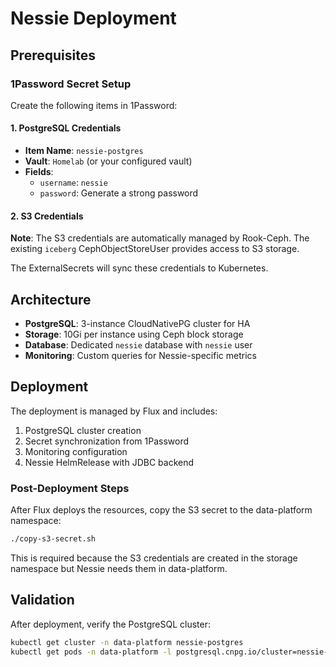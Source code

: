 # Nessie Deployment

## Prerequisites

### 1Password Secret Setup

Create the following items in 1Password:

#### 1. PostgreSQL Credentials
- **Item Name**: `nessie-postgres`
- **Vault**: `Homelab` (or your configured vault)
- **Fields**:
  - `username`: `nessie`
  - `password`: Generate a strong password

#### 2. S3 Credentials 
**Note**: The S3 credentials are automatically managed by Rook-Ceph. The existing `iceberg` CephObjectStoreUser provides access to S3 storage.

The ExternalSecrets will sync these credentials to Kubernetes.

## Architecture

- **PostgreSQL**: 3-instance CloudNativePG cluster for HA
- **Storage**: 10Gi per instance using Ceph block storage
- **Database**: Dedicated `nessie` database with `nessie` user
- **Monitoring**: Custom queries for Nessie-specific metrics

## Deployment

The deployment is managed by Flux and includes:
1. PostgreSQL cluster creation
2. Secret synchronization from 1Password
3. Monitoring configuration
4. Nessie HelmRelease with JDBC backend

### Post-Deployment Steps

After Flux deploys the resources, copy the S3 secret to the data-platform namespace:

```bash
./copy-s3-secret.sh
```

This is required because the S3 credentials are created in the storage namespace but Nessie needs them in data-platform.

## Validation

After deployment, verify the PostgreSQL cluster:

```bash
kubectl get cluster -n data-platform nessie-postgres
kubectl get pods -n data-platform -l postgresql.cnpg.io/cluster=nessie-postgres
```